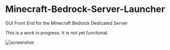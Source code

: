 # Minecraft-Bedrock-Server-Launcher
GUI Front End for the Minecraft Bedrock Dedicated Server

This is a work in progress.  It is not yet functional.

![screenshot](https://prnt.sc/p2xyll)

